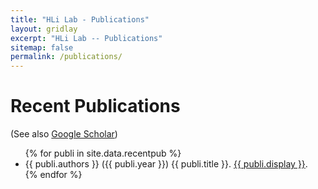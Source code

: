 ```yaml
---
title: "HLi Lab - Publications"
layout: gridlay
excerpt: "HLi Lab -- Publications"
sitemap: false
permalink: /publications/
---
```


# Recent Publications

(See also [Google Scholar](https://scholar.google.com/citations?user=HQv0p0kAAAAJ))

<ul>
{% for publi in site.data.recentpub %}
<li>{{ publi.authors }} ({{ publi.year }}) {{ publi.title }}. <a href="{{ publi.url }}">{{ publi.display }}</a>.</li>
{% endfor %}
</ul>
